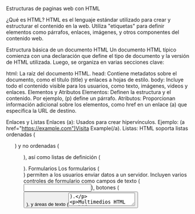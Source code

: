 Estructuras de paginas web con HTML

¿Qué es HTML?
HTML es el lenguaje estándar utilizado para crear y estructurar el contenido en la web. Utiliza "etiquetas" para definir elementos como párrafos, enlaces, imágenes, y otros componentes del contenido web.

Estructura básica de un documento HTML
Un documento HTML típico comienza con una declaración <!DOCTYPE html> que define el tipo de documento y la versión de HTML utilizada. Luego, se organiza en varias secciones clave:

html: La raíz del documento HTML.
head: Contiene metadatos sobre el documento, como el título (title) y enlaces a hojas de estilo.
body: Incluye todo el contenido visible para los usuarios, como texto, imágenes, videos y enlaces.
Elementos y Atributos
Elementos: Definen la estructura y el contenido. Por ejemplo, (p) define un párrafo.
Atributos: Proporcionan información adicional sobre los elementos, como href en un enlace (a) que especifica la URL de destino.

Enlaces y Listas
Enlaces (a): Usados para crear hipervínculos. Ejemplo: (a href="https://example.com")Visita Example(/a).
Listas: HTML soporta listas ordenadas (<ol>) y no ordenadas (<ul>), así como listas de definición (<dl>).
Formularios
Los formularios (<form>) permiten a los usuarios enviar datos a un servidor. Incluyen varios controles de formulario como campos de texto (<input type="text">), botones (<button>), y áreas de texto (<textarea>).

Multimedios
HTML también soporta elementos multimedia como imágenes (<img>), audio (<audio>) y video (<video>).


# Responde

¿Qué es HTML y por qué lo usamos?

HTML es un lenguaje de marcado que permite a los desarrolladores web estructurar y presentar contenido en la web. A diferencia de los lenguajes de programación que ejecutan lógica y operaciones, HTML se centra en la estructura y presentación del contenido.

¿Cuáles son las 3 partes principales de un elemento HTML?

Las 3 partes principales de un elemento HTML son la etiqueta de apertura, el contenido y la etiqueta de cierre.

Cuando le das información extra a un elemento HTML, se llama atributo. Los atributos proporcionan información adicional sobre el elemento HTML y se incluyen en la etiqueta de apertura del elemento.

¿Qué es un elemento semántico?

Un elemento semántico en HTML es un elemento que no solo define la estructura del contenido sino también su significado. Esto proporciona información tanto a los navegadores como a los desarrolladores sobre el propósito y el tipo de contenido que alberga el elemento, mejorando la accesibilidad y la optimización para motores de búsqueda.